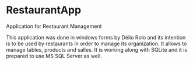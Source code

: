 # RestaurantApp

Application for Restaurant Management

This application was done in windows forms by Délio Rolo and its intention is to be used by restaurants in order to manage its organization.
It allows to manage tables, products and salles. It is working along with SQLite and it is prepared to use MS SQL Server as well. 
